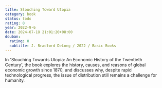 ```yaml
---
title: Slouching Toward Utopia
category: book
status: todo
rating: 0
year: 2022-9-6
date: 2024-07-18 21:01:20+08:00
douban:
  rating: 0
  subtitle: J. Bradford DeLong / 2022 / Basic Books
---
```


In 'Slouching Towards Utopia: An Economic History of the Twentieth Century', the book explores the history, causes, and reasons of global economic growth since 1870, and discusses why, despite rapid technological progress, the issue of distribution still remains a challenge for humanity.
